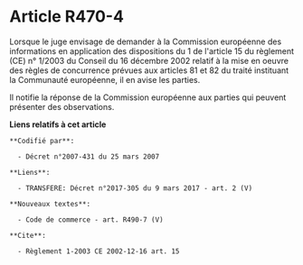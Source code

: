 # Article R470-4

Lorsque le juge envisage de demander à la Commission européenne des informations en application des dispositions du 1 de
l'article 15 du règlement (CE) n° 1/2003 du Conseil du 16 décembre 2002 relatif à la mise en oeuvre des règles de concurrence
prévues aux articles 81 et 82 du traité instituant la Communauté européenne, il en avise les parties.

Il notifie la réponse de la Commission européenne aux parties qui peuvent présenter des observations.

**Liens relatifs à cet article**

	**Codifié par**:

	  - Décret n°2007-431 du 25 mars 2007

	**Liens**:

	  - TRANSFERE: Décret n°2017-305 du 9 mars 2017 - art. 2 (V)

	**Nouveaux textes**:

	  - Code de commerce - art. R490-7 (V)

	**Cite**:

	  - Règlement 1-2003 CE 2002-12-16 art. 15
